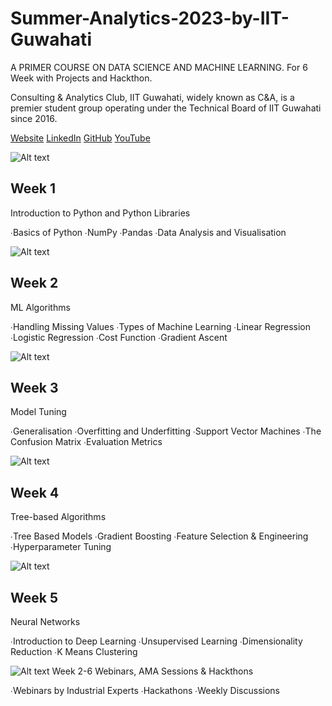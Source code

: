 # Summer-Analytics-2023-by-IIT-Guwahati
A PRIMER COURSE ON DATA SCIENCE AND MACHINE LEARNING.
For 6 Week with Projects and Hackthon.

Consulting & Analytics Club, IIT Guwahati, widely known as C&A, is a premier student group operating under the Technical Board of IIT Guwahati since 2016.

[Website](https://caciitg.com/)
[LinkedIn](https://www.linkedin.com/company/caciitg/)
[GitHub](https://github.com/caciitg)
[YouTube](https://www.youtube.com/channel/UCPQIu6FXWE623QatJjXaWxg)


![Alt text](https://github.com/shrigulhane100/Summer-Analytics-2023-by-IIT-Guwahati/blob/main/Python-language.png)
## Week 1
Introduction to Python and Python Libraries

∙Basics of Python
∙NumPy
∙Pandas
∙Data Analysis and Visualisation



![Alt text](https://github.com/shrigulhane100/Summer-Analytics-2023-by-IIT-Guwahati/blob/main/machine-learning-examples-applications.png)
## Week 2
ML Algorithms

∙Handling Missing Values
∙Types of Machine Learning
∙Linear Regression
∙Logistic Regression
∙Cost Function
∙Gradient Ascent



![Alt text](https://raw.githubusercontent.com/shrigulhane100/Summer-Analytics-2023-by-IIT-Guwahati/main/35_deep_learning_algorithm-512.webp)
## Week 3
Model Tuning

∙Generalisation
∙Overfitting and Underfitting
∙Support Vector Machines
∙The Confusion Matrix
∙Evaluation Metrics



![Alt text](https://github.com/shrigulhane100/Summer-Analytics-2023-by-IIT-Guwahati/blob/main/binary-tree-to-DLL.png)
## Week 4
Tree-based Algorithms

∙Tree Based Models
∙Gradient Boosting
∙Feature Selection & Engineering
∙Hyperparameter Tuning



![Alt text](https://github.com/shrigulhane100/Summer-Analytics-2023-by-IIT-Guwahati/blob/main/ICLH_Diagram_Batch_01_03-DeepNeuralNetwork-WHITEBG.png)
## Week 5
Neural Networks

∙Introduction to Deep Learning
∙Unsupervised Learning
∙Dimensionality Reduction
∙K Means Clustering



![Alt text](https://github.com/shrigulhane100/Summer-Analytics-2023-by-IIT-Guwahati/blob/main/dom-fou-YRMWVcdyhmI-unsplash.jpg)
Week 2-6
Webinars, AMA Sessions & Hackthons

∙Webinars by Industrial Experts
∙Hackathons
∙Weekly Discussions
